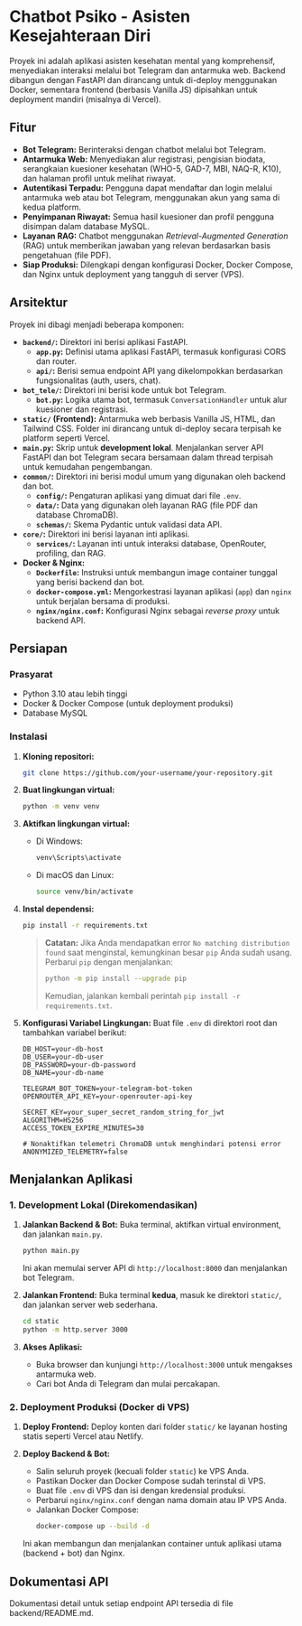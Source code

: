 # Chatbot Psiko - Asisten Kesejahteraan Diri

Proyek ini adalah aplikasi asisten kesehatan mental yang komprehensif, menyediakan interaksi melalui bot Telegram dan antarmuka web. Backend dibangun dengan FastAPI dan dirancang untuk di-deploy menggunakan Docker, sementara frontend (berbasis Vanilla JS) dipisahkan untuk deployment mandiri (misalnya di Vercel).

## Fitur

- **Bot Telegram:** Berinteraksi dengan chatbot melalui bot Telegram.
- **Antarmuka Web:** Menyediakan alur registrasi, pengisian biodata, serangkaian kuesioner kesehatan (WHO-5, GAD-7, MBI, NAQ-R, K10), dan halaman profil untuk melihat riwayat.
- **Autentikasi Terpadu:** Pengguna dapat mendaftar dan login melalui antarmuka web atau bot Telegram, menggunakan akun yang sama di kedua platform.
- **Penyimpanan Riwayat:** Semua hasil kuesioner dan profil pengguna disimpan dalam database MySQL.
- **Layanan RAG:** Chatbot menggunakan *Retrieval-Augmented Generation* (RAG) untuk memberikan jawaban yang relevan berdasarkan basis pengetahuan (file PDF).
- **Siap Produksi:** Dilengkapi dengan konfigurasi Docker, Docker Compose, dan Nginx untuk deployment yang tangguh di server (VPS).

## Arsitektur

Proyek ini dibagi menjadi beberapa komponen:

- **`backend/`:** Direktori ini berisi aplikasi FastAPI.
    - **`app.py`:** Definisi utama aplikasi FastAPI, termasuk konfigurasi CORS dan router.
    - **`api/`:** Berisi semua endpoint API yang dikelompokkan berdasarkan fungsionalitas (auth, users, chat).
- **`bot_tele/`:** Direktori ini berisi kode untuk bot Telegram.
    - **`bot.py`:** Logika utama bot, termasuk `ConversationHandler` untuk alur kuesioner dan registrasi.
- **`static/` (Frontend):** Antarmuka web berbasis Vanilla JS, HTML, dan Tailwind CSS. Folder ini dirancang untuk di-deploy secara terpisah ke platform seperti Vercel.
- **`main.py`:** Skrip untuk **development lokal**. Menjalankan server API FastAPI dan bot Telegram secara bersamaan dalam thread terpisah untuk kemudahan pengembangan.
- **`common/`:** Direktori ini berisi modul umum yang digunakan oleh backend dan bot.
    - **`config/`:** Pengaturan aplikasi yang dimuat dari file `.env`.
    - **`data/`:** Data yang digunakan oleh layanan RAG (file PDF dan database ChromaDB).
    - **`schemas/`:** Skema Pydantic untuk validasi data API.
- **`core/`:** Direktori ini berisi layanan inti aplikasi.
    - **`services/`:** Layanan inti untuk interaksi database, OpenRouter, profiling, dan RAG.
- **Docker & Nginx:**
    - **`Dockerfile`:** Instruksi untuk membangun image container tunggal yang berisi backend dan bot.
    - **`docker-compose.yml`:** Mengorkestrasi layanan aplikasi (`app`) dan `nginx` untuk berjalan bersama di produksi.
    - **`nginx/nginx.conf`:** Konfigurasi Nginx sebagai *reverse proxy* untuk backend API.

## Persiapan

### Prasyarat

- Python 3.10 atau lebih tinggi
- Docker & Docker Compose (untuk deployment produksi)
- Database MySQL

### Instalasi

1. **Kloning repositori:**
   ```bash
   git clone https://github.com/your-username/your-repository.git
   ```
2. **Buat lingkungan virtual:**
   ```bash
   python -m venv venv
   ```
3. **Aktifkan lingkungan virtual:**
   - Di Windows:
     ```bash
     venv\Scripts\activate
     ```
   - Di macOS dan Linux:
     ```bash
     source venv/bin/activate
     ```
4. **Instal dependensi:**
   ```bash
   pip install -r requirements.txt
   ```
   > **Catatan:** Jika Anda mendapatkan error `No matching distribution found` saat menginstal, kemungkinan besar `pip` Anda sudah usang. Perbarui `pip` dengan menjalankan:
   > ```bash
   > python -m pip install --upgrade pip
   > ```
   > Kemudian, jalankan kembali perintah `pip install -r requirements.txt`.

5. **Konfigurasi Variabel Lingkungan:**
   Buat file `.env` di direktori root dan tambahkan variabel berikut:
   ```env
   DB_HOST=your-db-host
   DB_USER=your-db-user
   DB_PASSWORD=your-db-password
   DB_NAME=your-db-name

   TELEGRAM_BOT_TOKEN=your-telegram-bot-token
   OPENROUTER_API_KEY=your-openrouter-api-key

   SECRET_KEY=your_super_secret_random_string_for_jwt
   ALGORITHM=HS256
   ACCESS_TOKEN_EXPIRE_MINUTES=30

   # Nonaktifkan telemetri ChromaDB untuk menghindari potensi error
   ANONYMIZED_TELEMETRY=false
   ```

## Menjalankan Aplikasi

### 1. Development Lokal (Direkomendasikan)

1.  **Jalankan Backend & Bot:**
    Buka terminal, aktifkan virtual environment, dan jalankan `main.py`.
    ```bash
    python main.py
    ```
    Ini akan memulai server API di `http://localhost:8000` dan menjalankan bot Telegram.

2.  **Jalankan Frontend:**
    Buka terminal **kedua**, masuk ke direktori `static/`, dan jalankan server web sederhana.
    ```bash
    cd static
    python -m http.server 3000
    ```

3.  **Akses Aplikasi:**
    - Buka browser dan kunjungi `http://localhost:3000` untuk mengakses antarmuka web.
    - Cari bot Anda di Telegram dan mulai percakapan.

### 2. Deployment Produksi (Docker di VPS)

1.  **Deploy Frontend:**
    Deploy konten dari folder `static/` ke layanan hosting statis seperti Vercel atau Netlify.

2.  **Deploy Backend & Bot:**
    - Salin seluruh proyek (kecuali folder `static`) ke VPS Anda.
    - Pastikan Docker dan Docker Compose sudah terinstal di VPS.
    - Buat file `.env` di VPS dan isi dengan kredensial produksi.
    - Perbarui `nginx/nginx.conf` dengan nama domain atau IP VPS Anda.
    - Jalankan Docker Compose:
      ```bash
      docker-compose up --build -d
      ```
    Ini akan membangun dan menjalankan container untuk aplikasi utama (backend + bot) dan Nginx.

## Dokumentasi API

Dokumentasi detail untuk setiap endpoint API tersedia di file backend/README.md.
